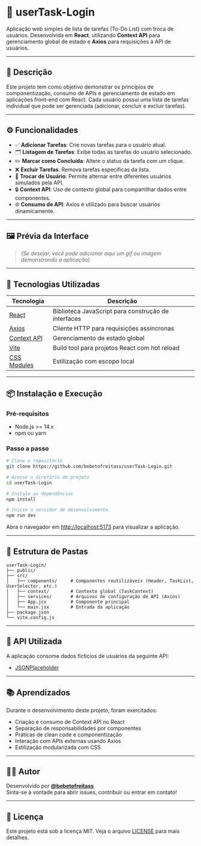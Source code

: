 
# 📝 userTask-Login

Aplicação web simples de lista de tarefas (To-Do List) com troca de usuários. Desenvolvida em **React**, utilizando **Context API** para gerenciamento global de estado e **Axios** para requisições à API de usuários.

---

## 📌 Descrição

Este projeto tem como objetivo demonstrar os princípios de componentização, consumo de APIs e gerenciamento de estado em aplicações front-end com React. Cada usuário possui uma lista de tarefas individual que pode ser gerenciada (adicionar, concluir e excluir tarefas).

---

## ⚙️ Funcionalidades

- ✅ **Adicionar Tarefas**: Crie novas tarefas para o usuário atual.
- 🗂 **Listagem de Tarefas**: Exibe todas as tarefas do usuário selecionado.
- ✏️ **Marcar como Concluída**: Altere o status da tarefa com um clique.
- ❌ **Excluir Tarefas**: Remova tarefas específicas da lista.
- 🔄 **Trocar de Usuário**: Permite alternar entre diferentes usuários simulados pela API.
- 🔒 **Context API**: Uso de contexto global para compartilhar dados entre componentes.
- 🌐 **Consumo de API**: Axios é utilizado para buscar usuários dinamicamente.

---

## 🖼️ Prévia da Interface

> *(Se desejar, você pode adicionar aqui um gif ou imagem demonstrando a aplicação)*

---

## 🚀 Tecnologias Utilizadas

| Tecnologia | Descrição |
|------------|-----------|
| [React](https://reactjs.org) | Biblioteca JavaScript para construção de interfaces |
| [Axios](https://axios-http.com) | Cliente HTTP para requisições assíncronas |
| [Context API](https://reactjs.org/docs/context.html) | Gerenciamento de estado global |
| [Vite](https://vitejs.dev/) | Build tool para projetos React com hot reload |
| [CSS Modules](https://github.com/css-modules/css-modules) | Estilização com escopo local |

---

## 📦 Instalação e Execução

### Pré-requisitos

- Node.js >= 14.x
- npm ou yarn

### Passo a passo

```bash
# Clone o repositório
git clone https://github.com/bebetofreitass/userTask-Login.git

# Acesse o diretório do projeto
cd userTask-Login

# Instale as dependências
npm install

# Inicie o servidor de desenvolvimento
npm run dev
```

Abra o navegador em [http://localhost:5173](http://localhost:5173) para visualizar a aplicação.

---

## 📁 Estrutura de Pastas

```
userTask-Login/
├── public/
├── src/
│   ├── components/     # Componentes reutilizáveis (Header, TaskList, UserSelector, etc.)
│   ├── context/        # Contexto global (TaskContext)
│   ├── services/       # Arquivos de configuração de API (Axios)
│   ├── App.jsx         # Componente principal
│   └── main.jsx        # Entrada da aplicação
├── package.json
└── vite.config.js
```

---

## 🔗 API Utilizada

A aplicação consome dados fictícios de usuários da seguinte API:

- [JSONPlaceholder](https://jsonplaceholder.typicode.com/users)

---

## 📚 Aprendizados

Durante o desenvolvimento deste projeto, foram exercitados:

- Criação e consumo de Context API no React
- Separação de responsabilidades por componentes
- Práticas de clean code e componentização
- Interação com APIs externas usando Axios
- Estilização modularizada com CSS

---

## 🧑‍💻 Autor

Desenvolvido por **[@bebetofreitass](https://github.com/bebetofreitass)**  
Sinta-se à vontade para abrir issues, contribuir ou entrar em contato!

---

## 📝 Licença

Este projeto está sob a licença MIT. Veja o arquivo [LICENSE](./LICENSE) para mais detalhes.
